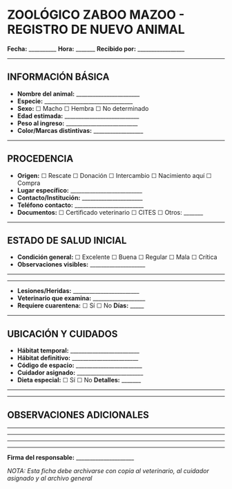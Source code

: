 # ZOOLÓGICO ZABOO MAZOO - REGISTRO DE NUEVO ANIMAL

**Fecha:** __________ **Hora:** _______ **Recibido por:** _________________

---

## INFORMACIÓN BÁSICA
- **Nombre del animal:** _______________________
- **Especie:** ________________________________
- **Sexo:** ☐ Macho ☐ Hembra ☐ No determinado
- **Edad estimada:** ___________________________
- **Peso al ingreso:** __________________________
- **Color/Marcas distintivas:** __________________

---

## PROCEDENCIA
- **Origen:** ☐ Rescate ☐ Donación ☐ Intercambio ☐ Nacimiento aquí ☐ Compra
- **Lugar específico:** __________________________
- **Contacto/Institución:** ______________________
- **Teléfono contacto:** _________________________
- **Documentos:** ☐ Certificado veterinario ☐ CITES ☐ Otros: _______

---

## ESTADO DE SALUD INICIAL
- **Condición general:** ☐ Excelente ☐ Buena ☐ Regular ☐ Mala ☐ Crítica
- **Observaciones visibles:** ____________________
________________________________________
________________________________________
- **Lesiones/Heridas:** ________________________
- **Veterinario que examina:** ___________________
- **Requiere cuarentena:** ☐ Sí ☐ No **Días:** _____

---

## UBICACIÓN Y CUIDADOS
- **Hábitat temporal:** _________________________
- **Hábitat definitivo:** ________________________
- **Código de espacio:** ________________________
- **Cuidador asignado:** ________________________
- **Dieta especial:** ☐ Sí ☐ No **Detalles:** _______
________________________________________

---

## OBSERVACIONES ADICIONALES
________________________________________
________________________________________
________________________________________

---

**Firma del responsable:** _____________________

*NOTA: Esta ficha debe archivarse con copia al veterinario, al cuidador asignado y al archivo general*